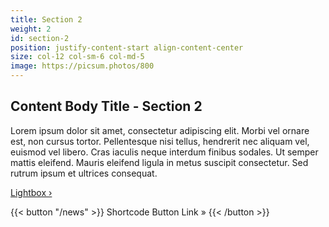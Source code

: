 ```yaml
---
title: Section 2
weight: 2
id: section-2
position: justify-content-start align-content-center
size: col-12 col-sm-6 col-md-5
image: https://picsum.photos/800
---
```


## Content Body Title - Section 2

Lorem ipsum dolor sit amet, consectetur adipiscing elit. Morbi vel ornare est, non cursus tortor. Pellentesque nisi tellus, hendrerit nec aliquam vel, euismod vel libero. Cras iaculis neque interdum finibus sodales. Ut semper mattis eleifend. Mauris eleifend ligula in metus suscipit consectetur. Sed rutrum ipsum et ultrices consequat. 

<a href="#inquire" class="open-popup-link button">Lightbox &rsaquo;</a>

{{< button "/news" >}}
Shortcode Button Link &raquo;
{{< /button >}}